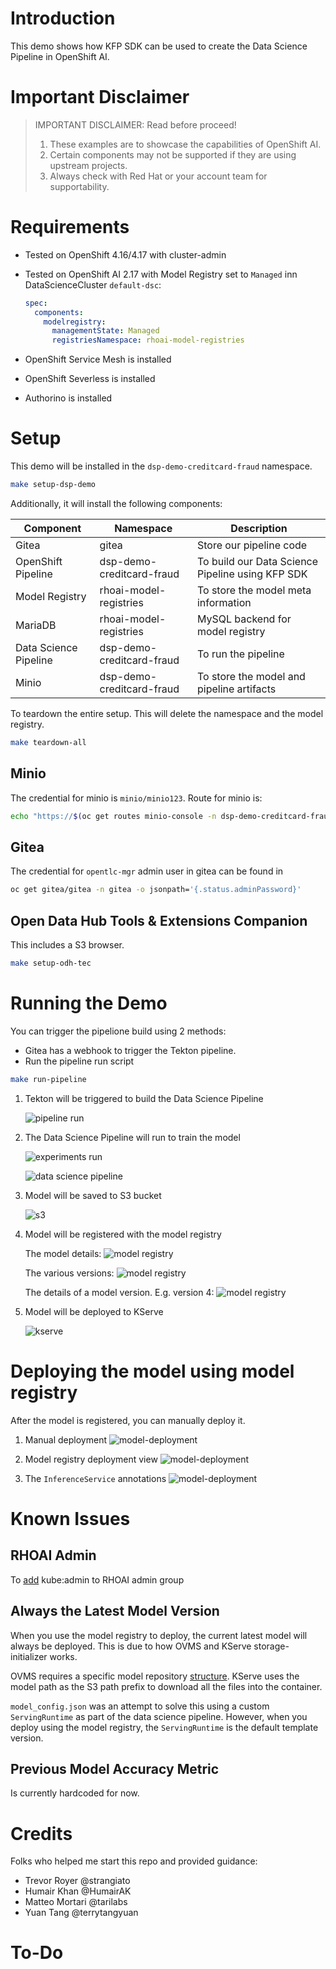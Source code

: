 # Introduction

This demo shows how KFP SDK can be used to create the Data Science Pipeline in OpenShift AI. 

# Important Disclaimer

> IMPORTANT DISCLAIMER: Read before proceed!
> 1. These examples are to showcase the capabilities of OpenShift AI.
> 1. Certain components may not be supported if they are using upstream projects.
> 1. Always check with Red Hat or your account team for supportability. 

# Requirements

* Tested on OpenShift 4.16/4.17 with cluster-admin
* Tested on OpenShift AI 2.17 with Model Registry set to `Managed` inn DataScienceCluster `default-dsc`:
    ``` yaml
    spec:
      components:
        modelregistry:
          managementState: Managed
          registriesNamespace: rhoai-model-registries
    ```

* OpenShift Service Mesh is installed
* OpenShift Severless is installed
* Authorino is installed

# Setup

This demo will be installed in the `dsp-demo-creditcard-fraud` namespace.

``` bash
make setup-dsp-demo
``` 

Additionally, it will install the following components:

| Component    | Namespace | Description |
| -------- | ------- | ------- | 
| Gitea  | gitea | Store our pipeline code     |
| OpenShift Pipeline  | dsp-demo-creditcard-fraud | To build our Data Science Pipeline using KFP SDK |
| Model Registry | rhoai-model-registries | To store the model meta information     |
| MariaDB | rhoai-model-registries | MySQL backend for model registry
| Data Science Pipeline | dsp-demo-creditcard-fraud | To run the pipeline     |
| Minio    | dsp-demo-creditcard-fraud | To store the model and pipeline artifacts    |

To teardown the entire setup. This will delete the namespace and the model registry.

``` bash
make teardown-all
```

## Minio

The credential for minio is `minio/minio123`. Route for minio is:

``` bash
echo "https://$(oc get routes minio-console -n dsp-demo-creditcard-fraud -o jsonpath='{.spec.host}')"
```
## Gitea 

The credential for `opentlc-mgr` admin user in gitea can be found in 

``` bash
oc get gitea/gitea -n gitea -o jsonpath='{.status.adminPassword}'
```

## Open Data Hub Tools & Extensions Companion

This includes a S3 browser.

``` bash
make setup-odh-tec 
```

# Running the Demo

You can trigger the pipelione build using 2 methods:
* Gitea has a webhook to trigger the Tekton pipeline. 
* Run the pipeline run script
``` bash
make run-pipeline
```

1. Tekton will be triggered to build the Data Science Pipeline

    ![pipeline run](images/pipeline-run.png)

1. The Data Science Pipeline will run to train the model

    ![experiments run](images/experiments-runs.png)

    ![data science pipeline](images/dsp.png)

1. Model will be saved to S3 bucket

    ![s3](images/s3.png)

1. Model will be registered with the model registry

    The model details:
    ![model registry](images/model-id.png)

    The various versions:
    ![model registry](images/model-registry.png)

    The details of a model version. E.g. version 4:
    ![model registry](images/model-version-id.png)


1. Model will be deployed to KServe

    ![kserve](images/kserve.png)

# Deploying the model using model registry

After the model is registered, you can manually deploy it.

1. Manual deployment
    ![model-deployment](images/model-registry-to-deploy.png)

1. Model registry deployment view
    ![model-deployment](images/model-registry-deploy.png)

1. The `InferenceService` annotations
    ![model-deployment](images/model-isvc.png)


# Known Issues

## RHOAI Admin

To [add](https://ai-on-openshift.io/odh-rhoai/openshift-group-management/#adding-kubeadmin-to-rhods-admins) kube:admin to RHOAI admin group

## Always the Latest Model Version
When you use the model registry to deploy, the current latest model will always be deployed. This is due to how OVMS and KServe storage-initializer works. 

OVMS requires a specific model repository [structure](https://docs.openvino.ai/2024/openvino-workflow/model-server/ovms_docs_models_repository.html). KServe uses the model path as the S3 path prefix to download all the files into the container. 

`model_config.json` was an attempt to solve this using a custom `ServingRuntime` as part of the data science pipeline. However, when you deploy using the model registry, the `ServingRuntime` is the default template version.

## Previous Model Accuracy Metric

Is currently hardcoded for now.

# Credits

Folks who helped me start this repo and provided guidance:
* Trevor Royer @strangiato
* Humair Khan @HumairAK
* Matteo Mortari @tarilabs
* Yuan Tang @terrytangyuan

# To-Do
